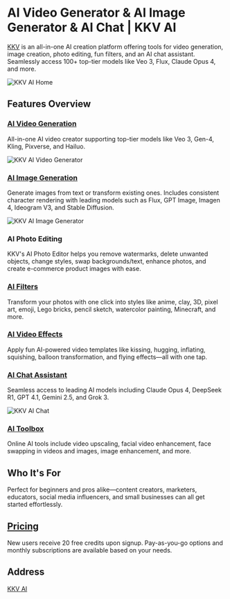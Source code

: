 # AI Video Generator & AI Image Generator & AI Chat | KKV AI

[KKV](https://kkv.ai) is an all-in-one AI creation platform offering tools for video generation, image creation, photo editing, fun filters, and an AI chat assistant. Seamlessly access 100+ top-tier models like Veo 3, Flux, Claude Opus 4, and more.

![KKV AI Home](https://github.com/user-attachments/assets/a73fcf4e-42ce-4ee7-9c33-d83e8c5e0c2d)


## Features Overview

### [AI Video Generation](https://kkv.ai/video)

All-in-one AI video creator supporting top-tier models like Veo 3, Gen-4, Kling, Pixverse, and Hailuo.

![KKV AI Video Generator](https://github.com/user-attachments/assets/1d73f19e-447f-4945-8969-310f70a17910)


### [AI Image Generation](https://kkv.ai/image)

Generate images from text or transform existing ones. Includes consistent character rendering with leading models such as Flux, GPT Image, Imagen 4, Ideogram V3, and Stable Diffusion.

![KKV AI Image Generator](https://github.com/user-attachments/assets/280db3b2-d9f5-41bf-98e7-26557f8239aa)


### AI Photo Editing

KKV's AI Photo Editor helps you remove watermarks, delete unwanted objects, change styles, swap backgrounds/text, enhance photos, and create e-commerce product images with ease.

### [AI Filters](https://kkv.ai/filter)

Transform your photos with one click into styles like anime, clay, 3D, pixel art, emoji, Lego bricks, pencil sketch, watercolor painting, Minecraft, and more.

### [AI Video Effects](https://kkv.ai/video-effects)

Apply fun AI-powered video templates like kissing, hugging, inflating, squishing, balloon transformation, and flying effects—all with one tap.

### [AI Chat Assistant](https://kkv.ai/chat)

Seamless access to leading AI models including Claude Opus 4, DeepSeek R1, GPT 4.1, Gemini 2.5, and Grok 3.

![KKV AI Chat](https://github.com/user-attachments/assets/d5f05935-2ee3-42f6-bf63-f1c7782dfe30)


### [AI Toolbox](https://kkv.ai/tools)

Online AI tools include video upscaling, facial video enhancement, face swapping in videos and images, image enhancement, and more.

## Who It's For

Perfect for beginners and pros alike—content creators, marketers, educators, social media influencers, and small businesses can all get started effortlessly.

## [Pricing](https://kkv.ai/pricing)

New users receive 20 free credits upon signup. Pay-as-you-go options and monthly subscriptions are available based on your needs.

## Address

[KKV AI](https://kkv.ai)


